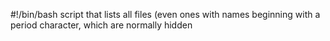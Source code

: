 #!/bin/bash
script that lists all files (even ones with names beginning with a period character, which are normally hidden
